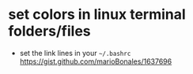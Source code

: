 # set colors in linux terminal folders/files
 - set the link lines in your `~/.bashrc` https://gist.github.com/marioBonales/1637696
